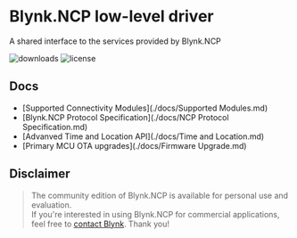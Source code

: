 # Blynk.NCP low-level driver
A shared interface to the services provided by Blynk.NCP

![downloads](https://img.shields.io/github/downloads/blynkkk/BlynkNcpDriver/total) ![license](https://img.shields.io/github/license/blynkkk/BlynkNcpDriver)

## Docs

- [Supported Connectivity Modules](./docs/Supported Modules.md)
- [Blynk.NCP Protocol Specification](./docs/NCP Protocol Specification.md)
- [Advanved Time and Location API](./docs/Time and Location.md)
- [Primary MCU OTA upgrades](./docs/Firmware Upgrade.md)

## Disclaimer

> The community edition of Blynk.NCP is available for personal use and evaluation.  
> If you're interested in using Blynk.NCP for commercial applications, feel free to [contact Blynk][blynk_sales]. Thank you!

[blynk_sales]: https://blynk.io/en/contact-us-business
